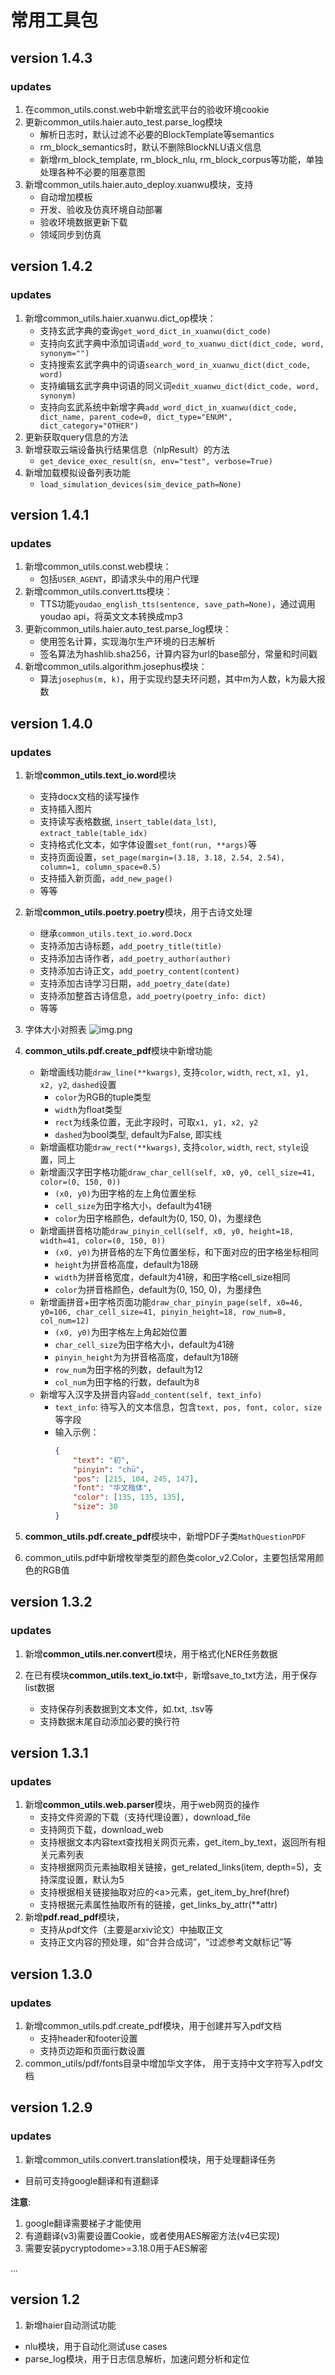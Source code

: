 # 常用工具包
## version 1.4.3
### updates
1. 在common_utils.const.web中新增玄武平台的验收环境cookie
2. 更新common_utils.haier.auto_test.parse_log模块
   + 解析日志时，默认过滤不必要的BlockTemplate等semantics
   + rm_block_semantics时，默认不删除BlockNLU语义信息 
   + 新增rm_block_template, rm_block_nlu, rm_block_corpus等功能，单独处理各种不必要的阻塞意图
3. 新增common_utils.haier.auto_deploy.xuanwu模块，支持
   + 自动增加模板
   + 开发、验收及仿真环境自动部署
   + 验收环境数据更新下载
   + 领域同步到仿真

## version 1.4.2
### updates
1. 新增common_utils.haier.xuanwu.dict_op模块：
   + 支持玄武字典的查询`get_word_dict_in_xuanwu(dict_code)`
   + 支持向玄武字典中添加词语`add_word_to_xuanwu_dict(dict_code, word, synonym="")`
   + 支持搜索玄武字典中的词语`search_word_in_xuanwu_dict(dict_code, word)`
   + 支持编辑玄武字典中词语的同义词`edit_xuanwu_dict(dict_code, word, synonym)`
   + 支持向玄武系统中新增字典`add_word_dict_in_xuanwu(dict_code, dict_name, parent_code=0, dict_type="ENUM", dict_category="OTHER")`
2. 更新获取query信息的方法
3. 新增获取云端设备执行结果信息（nlpResult）的方法
   + `get_device_exec_result(sn, env="test", verbose=True)`
4. 新增加载模拟设备列表功能
   + `load_simulation_devices(sim_device_path=None)`


## version 1.4.1
### updates
1. 新增common_utils.const.web模块：
   + 包括`USER_AGENT`，即请求头中的用户代理
2. 新增common_utils.convert.tts模块：
   + TTS功能`youdao_english_tts(sentence, save_path=None)`，通过调用youdao api，将英文文本转换成mp3
3. 更新common_utils.haier.auto_test.parse_log模块：
   + 使用签名计算，实现海尔生产环境的日志解析
   + 签名算法为hashlib.sha256，计算内容为url的base部分，常量和时间戳
4. 新增common_utils.algorithm.josephus模块：
   + 算法`josephus(m, k)`，用于实现约瑟夫环问题，其中m为人数，k为最大报数

## version 1.4.0
### updates
1. 新增**common_utils.text_io.word**模块
   + 支持docx文档的读写操作
   + 支持插入图片
   + 支持读写表格数据, `insert_table(data_lst)`, `extract_table(table_idx)`
   + 支持格式化文本，如字体设置`set_font(run, **args)`等
   + 支持页面设置，`set_page(margin=(3.18, 3.18, 2.54, 2.54), column=1, column_space=0.5)`
   + 支持插入新页面，`add_new_page()`
   + 等等

2. 新增**common_utils.poetry.poetry**模块，用于古诗文处理
   + 继承`common_utils.text_io.word.Docx`
   + 支持添加古诗标题，`add_poetry_title(title)`
   + 支持添加古诗作者，`add_poetry_author(author)`
   + 支持添加古诗正文，`add_poetry_content(content)`
   + 支持添加古诗学习日期，`add_poetry_date(date)`
   + 支持添加整首古诗信息，`add_poetry(poetry_info: dict)`
   + 等等

3. 字体大小对照表
![img.png](img.png)

4. **common_utils.pdf.create_pdf**模块中新增功能
   + 新增画线功能`draw_line(**kwargs)`, 支持`color`, `width`, `rect`, `x1, y1, x2, y2`, `dashed`设置
     + `color`为RGB的tuple类型
     + `width`为float类型
     + `rect`为线条位置，无此字段时，可取`x1, y1, x2, y2`
     + `dashed`为bool类型, default为False, 即实线
   + 新增画框功能`draw_rect(**kwargs)`, 支持`color`, `width`, `rect`, `style`设置，同上
   + 新增画汉字田字格功能`draw_char_cell(self, x0, y0, cell_size=41, color=(0, 150, 0))`
     + `(x0, y0)`为田字格的左上角位置坐标
     + `cell_size`为田字格大小，default为41磅
     + `color`为田字格颜色，default为(0, 150, 0)，为墨绿色
   + 新增画拼音格功能`draw_pinyin_cell(self, x0, y0, height=18, width=41, color=(0, 150, 0))`
     + `(x0, y0)`为拼音格的左下角位置坐标，和下面对应的田字格坐标相同
     + `height`为拼音格高度，default为18磅
     + `width`为拼音格宽度，default为41磅，和田字格cell_size相同
     + `color`为拼音格颜色，default为(0, 150, 0)，为墨绿色
   + 新增画拼音+田字格页面功能`draw_char_pinyin_page(self, x0=46, y0=106, char_cell_size=41, pinyin_height=18, row_num=8, col_num=12)`
     + `(x0, y0)`为田字格左上角起始位置
     + `char_cell_size`为田字格大小，default为41磅
     + `pinyin_height`为为拼音格高度，default为18磅
     + `row_num`为田字格的列数，default为12
     + `col_num`为田字格的行数，default为8
   + 新增写入汉字及拼音内容`add_content(self, text_info)`
     + `text_info`: 待写入的文本信息，包含`text, pos, font, color, size`等字段
     + 输入示例：
          ```json
       {
              "text": "初",
              "pinyin": "chū",
              "pos": [215, 104, 245, 147],
              "font": "华文楷体",
              "color": [135, 135, 135],
              "size": 30
          }
       ```
5. **common_utils.pdf.create_pdf**模块中，新增PDF子类`MathQuestionPDF`

6. common_utils.pdf中新增枚举类型的颜色类color_v2.Color，主要包括常用颜色的RGB值
## version 1.3.2
### updates
1. 新增**common_utils.ner.convert**模块，用于格式化NER任务数据
   
2. 在已有模块**common_utils.text_io.txt**中，新增save_to_txt方法，用于保存list数据
   + 支持保存列表数据到文本文件，如.txt, .tsv等
   + 支持数据末尾自动添加必要的换行符

## version 1.3.1
### updates
1. 新增**common_utils.web.parser**模块，用于web网页的操作
   + 支持文件资源的下载（支持代理设置），download_file
   + 支持网页下载，download_web
   + 支持根据文本内容text查找相关网页元素，get_item_by_text，返回所有相关元素列表
   + 支持根据网页元素抽取相关链接，get_related_links(item, depth=5)，支持深度设置，默认为5
   + 支持根据相关链接抽取对应的\<a\>元素，get_item_by_href(href)
   + 支持根据元素属性抽取所有的链接，get_links_by_attr(**attr)
2. 新增**pdf.read_pdf**模块， 
   + 支持从pdf文件（主要是arxiv论文）中抽取正文
   + 支持正文内容的预处理，如“合并合成词”，“过滤参考文献标记”等

## version 1.3.0
### updates
1. 新增common_utils.pdf.create_pdf模块，用于创建并写入pdf文档
   + 支持header和footer设置
   + 支持页边距和页面行数设置
2. common_utils/pdf/fonts目录中增加华文字体， 用于支持中文字符写入pdf文档


## version 1.2.9 
### updates
1. 新增common_utils.convert.translation模块，用于处理翻译任务
  + 目前可支持google翻译和有道翻译

**注意**:
1. google翻译需要梯子才能使用
2. 有道翻译(v3)需要设置Cookie，或者使用AES解密方法(v4已实现)
3. 需要安装pycryptodome>=3.18.0用于AES解密


...


## version 1.2

1. 新增haier自动测试功能
  + nlu模块，用于自动化测试use cases
  + parse_log模块，用于日志信息解析，加速问题分析和定位
